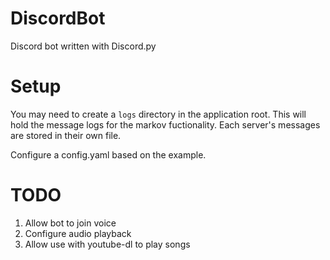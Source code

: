 # DiscordBot
Discord bot written with Discord.py

# Setup
You may need to create a `logs` directory in the application root. This will hold the message logs for the markov fuctionality. Each server's messages are stored in their own file.

Configure a config.yaml based on the example.

# TODO
1. Allow bot to join voice
2. Configure audio playback
3. Allow use with youtube-dl to play songs